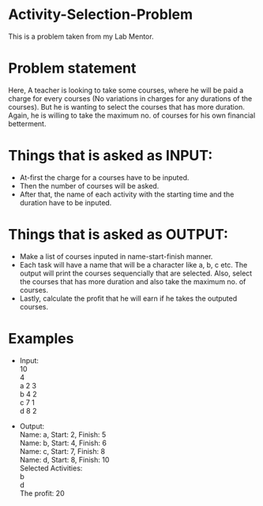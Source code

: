 # Activity-Selection-Problem
This is a problem taken from my Lab Mentor.  

# Problem statement  
Here, A teacher is looking to take some courses, where he will be paid a charge for every courses (No variations in charges for any durations of the courses). But he is wanting to select the courses that has more duration. Again, he is willing to take the maximum no. of courses for his own financial betterment.  
  
# Things that is asked as INPUT:
* At-first the charge for a courses have to be inputed.
* Then the number of courses will be asked.
* After that, the name of each activity with the starting time and the duration have to be inputed.
  
# Things that is asked as OUTPUT:  
* Make a list of courses inputed in name-start-finish manner. 
* Each task will have a name that will be a character like a, b, c etc. The output will print the courses sequencially that are selected. Also, select the courses that has more duration and also take the maximum no. of courses.
* Lastly, calculate the profit that he will earn if he takes the outputed courses.

# Examples
* Input:  
10    
4    
a 2 3  
b 4 2  
c 7 1  
d 8 2  

* Output:  
Name: a, Start: 2, Finish: 5  
Name: b, Start: 4, Finish: 6  
Name: c, Start: 7, Finish: 8  
Name: d, Start: 8, Finish: 10  
Selected Activities:  
b   
d   
The profit: 20  
